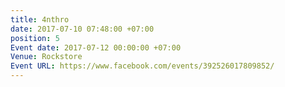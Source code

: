 ```yaml
---
title: 4nthro
date: 2017-07-10 07:48:00 +07:00
position: 5
Event date: 2017-07-12 00:00:00 +07:00
Venue: Rockstore
Event URL: https://www.facebook.com/events/392526017809852/
---
```



